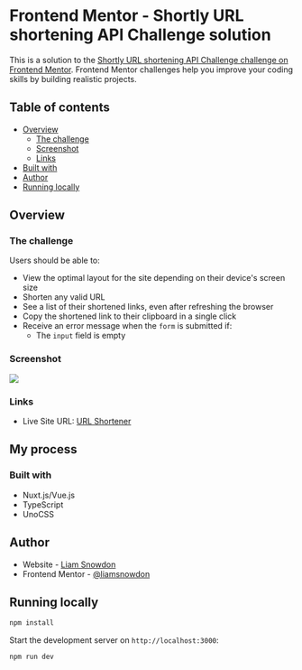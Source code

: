 # Frontend Mentor - Shortly URL shortening API Challenge solution

This is a solution to the [Shortly URL shortening API Challenge challenge on Frontend Mentor](https://www.frontendmentor.io/challenges/url-shortening-api-landing-page-2ce3ob-G). Frontend Mentor challenges help you improve your coding skills by building realistic projects. 

## Table of contents

- [Overview](#overview)
  - [The challenge](#the-challenge)
  - [Screenshot](#screenshot)
  - [Links](#links)
- [Built with](#built-with)
- [Author](#author)
- [Running locally](#running-locally)

## Overview

### The challenge

Users should be able to:

- View the optimal layout for the site depending on their device's screen size
- Shorten any valid URL
- See a list of their shortened links, even after refreshing the browser
- Copy the shortened link to their clipboard in a single click
- Receive an error message when the `form` is submitted if:
  - The `input` field is empty

### Screenshot

![](./screenshot.jpg)

### Links

- Live Site URL: [URL Shortener](https://ls-challenges-url-shortener.netlify.app) 

## My process

### Built with

- Nuxt.js/Vue.js
- TypeScript
- UnoCSS

## Author

- Website - [Liam Snowdon](https://liamsnowdon.uk)
- Frontend Mentor - [@liamsnowdon](https://www.frontendmentor.io/profile/liamsnowdon)

## Running locally

```bash
npm install
```

Start the development server on `http://localhost:3000`:

```bash
npm run dev
```
